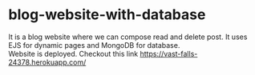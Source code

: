 # blog-website-with-database
It is a blog website where we can compose read and delete post. It uses EJS for dynamic pages and MongoDB for database.
<br />
Website is deployed. Checkout this link
https://vast-falls-24378.herokuapp.com/
